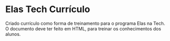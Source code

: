 # Elas Tech Currículo

Criado currículo como forma de treinamento para o programa Elas na Tech.
O documento deve ter feito em HTML, para treinar os conhecimentos dos alunos.

